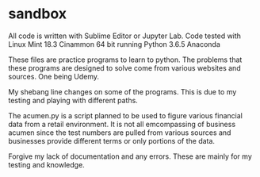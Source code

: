 # sandbox

All code is written with Sublime Editor or Jupyter Lab.
Code tested with Linux Mint 18.3 Cinammon 64 bit running Python 3.6.5 Anaconda

These files are practice programs to learn to python.  The problems that these programs are designed to solve come from various websites and sources.  One being Udemy.

My shebang line changes on some of the programs.  This is due to my testing and playing with different paths.

The acumen.py is a script planned to be used to figure various financial data from a retail environment.  It is not all emcompassing of business acumen since the test numbers are pulled from various sources and businesses provide different terms or only portions of the data.

Forgive my lack of documentation and any errors.  These are mainly for my testing and knowledge.

